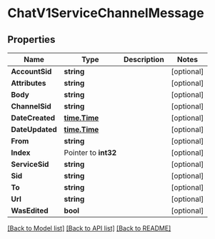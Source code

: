 # ChatV1ServiceChannelMessage

## Properties

Name | Type | Description | Notes
------------ | ------------- | ------------- | -------------
**AccountSid** | **string** |  | [optional] 
**Attributes** | **string** |  | [optional] 
**Body** | **string** |  | [optional] 
**ChannelSid** | **string** |  | [optional] 
**DateCreated** | [**time.Time**](time.Time.md) |  | [optional] 
**DateUpdated** | [**time.Time**](time.Time.md) |  | [optional] 
**From** | **string** |  | [optional] 
**Index** | Pointer to **int32** |  | [optional] 
**ServiceSid** | **string** |  | [optional] 
**Sid** | **string** |  | [optional] 
**To** | **string** |  | [optional] 
**Url** | **string** |  | [optional] 
**WasEdited** | **bool** |  | [optional] 

[[Back to Model list]](../README.md#documentation-for-models) [[Back to API list]](../README.md#documentation-for-api-endpoints) [[Back to README]](../README.md)


